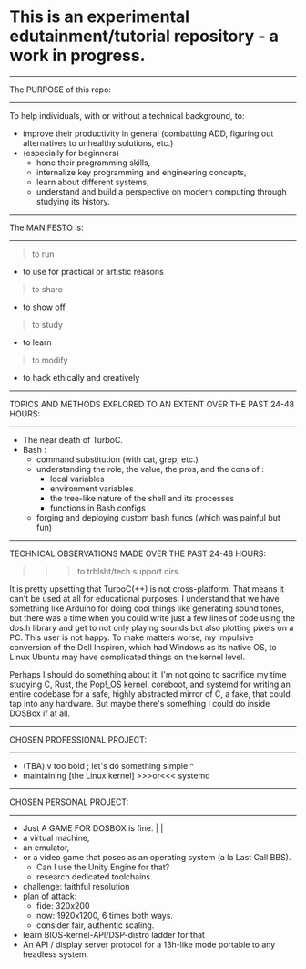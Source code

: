 # This is an experimental edutainment/tutorial repository - a work in progress. 

__________________________________________________________________________
The PURPOSE of this repo:
__________________________________________________________________________

To help individuals, with or without a technical background, to: 
- improve their productivity in general (combatting ADD, figuring out
  alternatives to unhealthy solutions, etc.) 
- (especially for beginners)
  - hone their programming skills,
  - internalize key programming and engineering concepts,
  - learn about different systems,
  - understand and build a perspective on modern computing through studying
    its history.
    
__________________________________________________________________________
The MANIFESTO is:
__________________________________________________________________________

> to run
  - to use for practical or artistic reasons
> to share
  - to show off
> to study
  - to learn
> to modify
  - to hack ethically and creatively
  
__________________________________________________________________________
TOPICS AND METHODS EXPLORED TO AN EXTENT OVER THE PAST 24-48 HOURS:
__________________________________________________________________________

- The near death of TurboC. 
- Bash :
  - command substitution (with cat, grep, etc.)
  - understanding the role, the value, the pros, and the cons of :
    - local variables
    - environment variables
    - the tree-like nature of the shell and its processes
    - functions in Bash configs
  - forging and deploying custom bash funcs (which was painful but fun) 

__________________________________________________________________________
TECHNICAL OBSERVATIONS MADE OVER THE PAST 24-48 HOURS:

>>>	to trblsht/tech support dirs.

It is pretty upsetting that TurboC(++) is not cross-platform. That means
it can't be used at all for educational purposes. I understand that we have
something like Arduino for doing cool things like generating sound tones,
but there was a time when you could write just a few lines of code using
the dos.h library and get to not only playing sounds but also plotting pixels
on a PC. This user is not happy. To make matters worse, my impulsive
conversion of the Dell Inspiron, which had Windows as its native OS, to
Linux Ubuntu may have complicated things on the kernel level.

Perhaps I should do something about it. I'm not going to sacrifice my time
studying C, Rust, the Pop!_OS kernel, coreboot, and systemd for writing
an entire codebase for a safe, highly abstracted mirror of C, a fake,
that could tap into any hardware. But maybe there's something I could do
inside DOSBox if at all. 

__________________________________________________________________________
CHOSEN PROFESSIONAL PROJECT:
__________________________________________________________________________

- (TBA)
v too bold ; let's do something simple ^ 
- maintaining [the Linux kernel] >>>or<<< systemd

__________________________________________________________________________
CHOSEN PERSONAL PROJECT:
__________________________________________________________________________

- Just A GAME FOR DOSBOX is fine.
|
|
- a virtual machine,
- an emulator,
- or a video game that poses as an operating system (a la Last Call BBS).
  - Can I use the Unity Engine for that?
  - research dedicated toolchains. 
- challenge: faithful resolution
- plan of attack:
  - fide: 320x200
  - now: 1920x1200, 6 times both ways.
  - consider fair, authentic scaling. 
- learn BIOS-kernel-API/DSP-distro ladder for that 
- An API / display server protocol for a 13h-like mode portable to any headless system.

